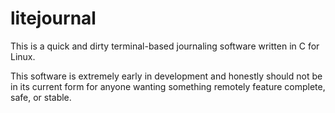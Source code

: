 # litejournal

This is a quick and dirty terminal-based journaling software written in C for Linux.

This software is extremely early in development and honestly should not be in its current form for anyone wanting something remotely feature complete, safe, or stable.
